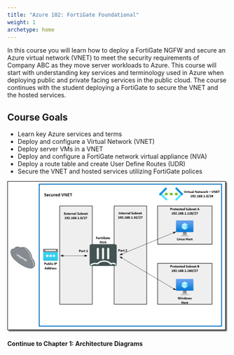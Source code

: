 ```yaml
---
title: "Azure 102: FortiGate Foundational"
weight: 1
archetype: home
---
```


In this course you will learn how to deploy a FortiGate NGFW and secure an Azure virtual network (VNET) to meet the security requirements of Company ABC as they move server workloads to Azure.  This course will start with understanding key services and terminology used in Azure when deploying public and private facing services in the public cloud.  The course continues with the student deploying a FortiGate to secure the VNET and the hosted services.


## Course Goals
- Learn key Azure services and terms
- Deploy and configure a Virtual Network (VNET)
- Deploy server VMs in a VNET
- Deploy and configure a FortiGate network virtual appliance (NVA)
- Deploy a route table and create User Define Routes (UDR)
- Secure the VNET and hosted services utilizing FortiGate polices

![](Images/Azure-Secured-VNET.PNG)

**Continue to Chapter 1: Architecture Diagrams**